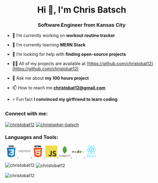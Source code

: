 <h1 align="center">Hi 👋, I'm Chris Batsch</h1>
<h3 align="center">Software Engineer from Kansas City</h3>

- 🔭 I’m currently working on **workout routine tracker**

- 🌱 I’m currently learning **MERN Stack**

- 🤝 I’m looking for help with **finding open-source projects**

- 👨‍💻 All of my projects are available at [https://github.com/christobat12](https://github.com/christobat12)

- 💬 Ask me about **my 100 hours project**

- 📫 How to reach me **christobat12@gmail.com**

- ⚡ Fun fact **I convinced my girlfriend to learn coding**

<h3 align="left">Connect with me:</h3>
<p align="left">
<a href="https://twitter.com/christobat12" target="blank"><img align="center" src="https://raw.githubusercontent.com/rahuldkjain/github-profile-readme-generator/master/src/images/icons/Social/twitter.svg" alt="christobat12" height="30" width="40" /></a>
<a href="https://linkedin.com/in/christopher-batsch" target="blank"><img align="center" src="https://raw.githubusercontent.com/rahuldkjain/github-profile-readme-generator/master/src/images/icons/Social/linked-in-alt.svg" alt="christopher-batsch" height="30" width="40" /></a>
</p>

<h3 align="left">Languages and Tools:</h3>
<p align="left"> <a href="https://www.w3schools.com/css/" target="_blank" rel="noreferrer"> <img src="https://raw.githubusercontent.com/devicons/devicon/master/icons/css3/css3-original-wordmark.svg" alt="css3" width="40" height="40"/> </a> <a href="https://expressjs.com" target="_blank" rel="noreferrer"> <img src="https://raw.githubusercontent.com/devicons/devicon/master/icons/express/express-original-wordmark.svg" alt="express" width="40" height="40"/> </a> <a href="https://www.w3.org/html/" target="_blank" rel="noreferrer"> <img src="https://raw.githubusercontent.com/devicons/devicon/master/icons/html5/html5-original-wordmark.svg" alt="html5" width="40" height="40"/> </a> <a href="https://developer.mozilla.org/en-US/docs/Web/JavaScript" target="_blank" rel="noreferrer"> <img src="https://raw.githubusercontent.com/devicons/devicon/master/icons/javascript/javascript-original.svg" alt="javascript" width="40" height="40"/> </a> <a href="https://www.mongodb.com/" target="_blank" rel="noreferrer"> <img src="https://raw.githubusercontent.com/devicons/devicon/master/icons/mongodb/mongodb-original-wordmark.svg" alt="mongodb" width="40" height="40"/> </a> <a href="https://nodejs.org" target="_blank" rel="noreferrer"> <img src="https://raw.githubusercontent.com/devicons/devicon/master/icons/nodejs/nodejs-original-wordmark.svg" alt="nodejs" width="40" height="40"/> </a> <a href="https://reactjs.org/" target="_blank" rel="noreferrer"> <img src="https://raw.githubusercontent.com/devicons/devicon/master/icons/react/react-original-wordmark.svg" alt="react" width="40" height="40"/> </a> </p>

<p><img align="left" src="https://github-readme-stats.vercel.app/api/top-langs?username=christobat12&show_icons=true&locale=en&layout=compact" alt="christobat12" /></p>

<p>&nbsp;<img align="center" src="https://github-readme-stats.vercel.app/api?username=christobat12&show_icons=true&locale=en" alt="christobat12" /></p>

<p><img align="center" src="https://github-readme-streak-stats.herokuapp.com/?user=christobat12&" alt="christobat12" /></p>
